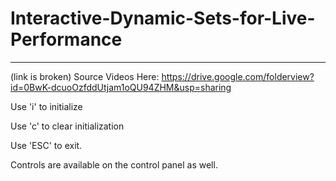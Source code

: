# Interactive-Dynamic-Sets-for-Live-Performance
-----------------------------------------------
(link is broken)
Source Videos Here: https://drive.google.com/folderview?id=0BwK-dcuoOzfddUtjam1oQU94ZHM&usp=sharing

Use 'i' to initialize

Use 'c' to clear initialization

Use 'ESC' to exit.

Controls are available on the control panel as well.
